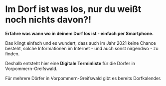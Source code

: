 # Im Dorf ist was los, nur du weißt noch nichts davon?!

**Erfahre was wann wo in deinem Dorf los ist - einfach per Smartphone.**

Das klingt einfach und es wundert, dass auch im Jahr 2021 keine Chance besteht, solche Informationen
im Internet - und auch sonst nirgendwo - zu finden.

Deshalb entsteht hier eine **Digitale Terminliste** für die Dörfer in Vorpommern-Greifswald.

Für mehrere Dörfer in Vorpommern-Greifswald gibt es bereits Dorfkalender.
